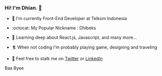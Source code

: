 ### Hi! I'm Dhian. 👋

- :office: I'm currently Front-End Developer at Telkom Indonesia

- :octocat: My Popular Nickname : Dhibeks

- :banana: Learning deep about React.js, Javascript, and many more...

- :surfer: When not coding I'm probably playing game, designing and traveling

- :bath: Feel free to stalk me on [Twitter](https://twitter.com/dhianharyonoo) or [LinkedIn](www.linkedin.com/in/dhian-haryono)

Baa Byee
